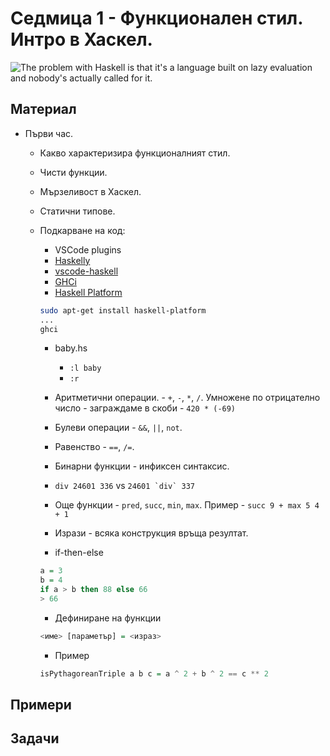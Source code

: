 # Седмица 1 - Функционален стил. Интро в Хаскел.

![The problem with Haskell is that it's a language built on lazy evaluation and nobody's actually called for it.](https://imgs.xkcd.com/comics/haskell.png)

## Материал

- Първи час.

  - Какво характеризира функционалният стил.
  - Чисти функции.
  - Мързеливост в Xаскел.
  - Статични типове.
  - Подкарване на код:

    - VSCode plugins
    - [Haskelly](https://github.com/haskelly-dev/Haskelly)
    - [vscode-haskell](https://github.com/haskell/vscode-haskell)
    - [GHCi](https://www.haskell.org/ghc/download.html)
    - [Haskell Platform](https://www.haskell.org/platform/)

    ```sh
    sudo apt-get install haskell-platform
    ...
    ghci
    ```

    - baby.hs

      - `:l baby`
      - `:r`

    - Аритметични операции. - `+`, `-`, `*`, `/`. Умножене по отрицателно число - заграждаме в скоби - `420 * (-69)`
    - Булеви операции - `&&`, `||`, `not`.
    - Равенство - `==`, `/=`.
    - Бинарни функции - инфиксен синтаксис.
    - `div 24601 336` vs `` 24601 `div` 337 ``
    - Още функции - `pred`, `succ`, `min`, `max`. Пример - `succ 9 + max 5 4 + 1 `

    - Изрази - всяка конструкция връща резултат.
    - if-then-else

    ```hs
    a = 3
    b = 4
    if a > b then 88 else 66
    > 66
    ```

    - Дефиниране на функции

    ```hs
    <име> [параметър] = <израз>
    ```

    - Пример

    ```hs
    isPythagoreanTriple a b c = a ^ 2 + b ^ 2 == c ** 2
    ```

## Примери

## Задачи
